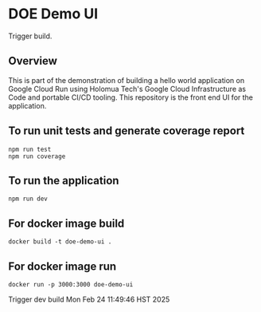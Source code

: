 # DOE Demo UI

Trigger build.

## Overview
This is part of the demonstration of building a hello world application on Google Cloud Run using Holomua Tech's Google Cloud Infrastructure as Code and portable CI/CD tooling.  This repository is the front end UI for the application.


## To run unit tests and generate coverage report
```
npm run test
npm run coverage
```

## To run the application
```
npm run dev
```

## For docker image build
```
docker build -t doe-demo-ui .
```

## For docker image run
```
docker run -p 3000:3000 doe-demo-ui
```
Trigger dev build Mon Feb 24 11:49:46 HST 2025
